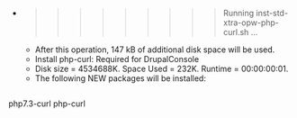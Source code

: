 * >>>>>>>>> Running inst-std-xtra-opw-php-curl.sh ...
  * After this operation, 147 kB of additional disk space will be used.
  * Install php-curl: Required for DrupalConsole
  * Disk size = 4534688K. Space Used = 232K. Runtime = 00:00:00:01.
  * The following NEW packages will be installed:
  ```bash
php7.3-curl php-curl
  ```
